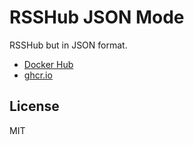 # RSSHub JSON Mode

RSSHub but in JSON format.

- [Docker Hub](https://hub.docker.com/r/sparanoid/rsshub-json)
- [ghcr.io](https://github.com/users/sparanoid/packages/container/package/rsshub-json)

## License

MIT
